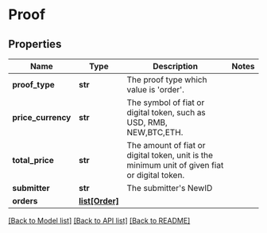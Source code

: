 # Proof

## Properties
Name | Type | Description | Notes
------------ | ------------- | ------------- | -------------
**proof_type** | **str** | The proof type which value is &#39;order&#39;. | 
**price_currency** | **str** | The symbol of fiat or digital token, such as USD, RMB, NEW,BTC,ETH. | 
**total_price** | **str** | The amount of fiat or digital token, unit is the minimum unit of given fiat or digital token. | 
**submitter** | **str** | The submitter&#39;s NewID | 
**orders** | [**list[Order]**](Order.md) |  | 

[[Back to Model list]](../README.md#documentation-for-models) [[Back to API list]](../README.md#documentation-for-api-endpoints) [[Back to README]](../README.md)


